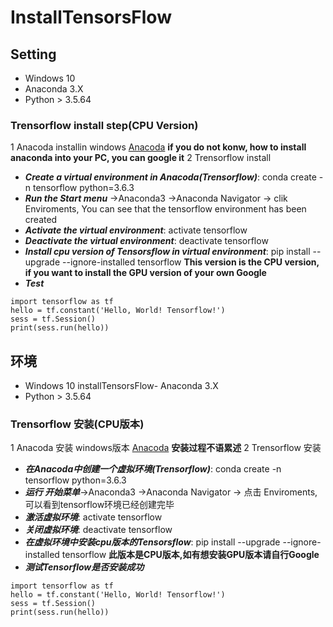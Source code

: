 # InstallTensorsFlow
## Setting
- Windows 10
- Anaconda 3.X
- Python > 3.5.64

### Trensorflow install step(CPU Version)
1 Anacoda installin windows [Anacoda](https://www.anaconda.com/download/) **if you do not konw, how to install anaconda into your PC, you can google it**
2 Trensorflow install
  - ***Create a virtual environment in Anacoda(Trensorflow)***: conda create -n tensorflow python=3.6.3
  - ***Run the Start menu*** ->Anaconda3 ->Anaconda Navigator -> clik Enviroments, You can see that the tensorflow environment has been created
  - ***Activate the virtual environment***: activate tensorflow
  - ***Deactivate the virtual environment***: deactivate tensorflow
  - ***Install cpu version of Tensorsflow in virtual environment***: pip install --upgrade --ignore-installed tensorflow
  **This version is the CPU version, if you want to install the GPU version of your own Google**
  - ***Test***
   ``` 
  import tensorflow as tf
  hello = tf.constant('Hello, World! Tensorflow!')
  sess = tf.Session()
  print(sess.run(hello))
   ``` 



## 环境
- Windows 10
installTensorsFlow- Anaconda 3.X
- Python > 3.5.64

### Trensorflow 安装(CPU版本)
1 Anacoda 安装 windows版本 [Anacoda](https://www.anaconda.com/download/) **安装过程不语累述**
2 Trensorflow 安装
  - ***在Anacoda中创建一个虚拟环境(Trensorflow)***: conda create -n tensorflow python=3.6.3
  - ***运行 开始菜单***->Anaconda3 ->Anaconda Navigator -> 点击 Enviroments, 可以看到tensorflow环境已经创建完毕
  - ***激活虚拟环境***: activate tensorflow
  - ***关闭虚拟环境***: deactivate tensorflow
  - ***在虚拟环境中安装cpu版本的Tensorsflow***: pip install --upgrade --ignore-installed tensorflow
  **此版本是CPU版本,如有想安装GPU版本请自行Google**
  - ***测试Tensorflow是否安装成功***
   ``` 
  import tensorflow as tf
  hello = tf.constant('Hello, World! Tensorflow!')
  sess = tf.Session()
  print(sess.run(hello))
   ``` 
